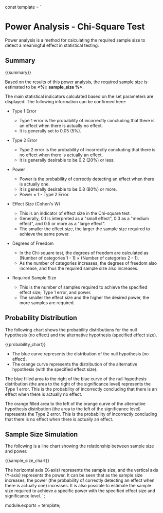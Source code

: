 const template = `
# Power Analysis - Chi-Square Test

Power analysis is a method for calculating the required sample size to detect a meaningful effect in statistical testing.

## Summary

{{summary}}

Based on the results of this power analysis, the required sample size is estimated to be **<%= sample_size %>**.

The main statistical indicators calculated based on the set parameters are displayed. The following information can be confirmed here:

* Type 1 Error
  * Type 1 error is the probability of incorrectly concluding that there is an effect when there is actually no effect.
  * It is generally set to 0.05 (5%).

* Type 2 Error
  * Type 2 error is the probability of incorrectly concluding that there is no effect when there is actually an effect.
  * It is generally desirable to be 0.2 (20%) or less.

* Power
  * Power is the probability of correctly detecting an effect when there is actually one.
  * It is generally desirable to be 0.8 (80%) or more.
  * Power = 1 - Type 2 Error.

* Effect Size (Cohen's W)
  * This is an indicator of effect size in the Chi-square test.
  * Generally, 0.1 is interpreted as a "small effect", 0.3 as a "medium effect", and 0.5 or more as a "large effect".
  * The smaller the effect size, the larger the sample size required to achieve the same power.

* Degrees of Freedom
  * In the Chi-square test, the degrees of freedom are calculated as (Number of categories 1 - 1) × (Number of categories 2 - 1).
  * As the number of categories increases, the degrees of freedom also increase, and thus the required sample size also increases.

* Required Sample Size
  * This is the number of samples required to achieve the specified effect size, Type 1 error, and power.
  * The smaller the effect size and the higher the desired power, the more samples are required.

## Probability Distribution

The following chart shows the probability distributions for the null hypothesis (no effect) and the alternative hypothesis (specified effect size).

{{probability_chart}}

- The blue curve represents the distribution of the null hypothesis (no effect).
- The orange curve represents the distribution of the alternative hypothesis (with the specified effect size).

The blue filled area to the right of the blue curve of the null hypothesis distribution (the area to the right of the significance level) represents the Type 1 error. This is the probability of incorrectly concluding that there is an effect when there is actually no effect.

The orange filled area to the left of the orange curve of the alternative hypothesis distribution (the area to the left of the significance level) represents the Type 2 error. This is the probability of incorrectly concluding that there is no effect when there is actually an effect.


## Sample Size Simulation

The following is a line chart showing the relationship between sample size and power.

{{sample_size_chart}}

The horizontal axis (X-axis) represents the sample size, and the vertical axis (Y-axis) represents the power. It can be seen that as the sample size increases, the power (the probability of correctly detecting an effect when there is actually one) increases. It is also possible to estimate the sample size required to achieve a specific power with the specified effect size and significance level.
`;

module.exports = template; 